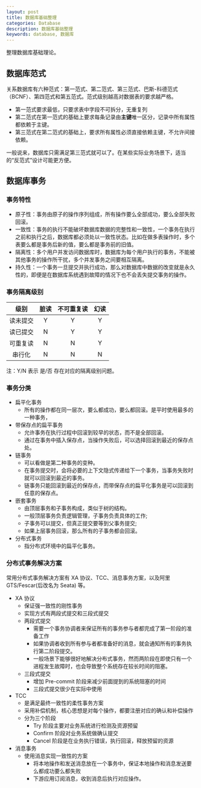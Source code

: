 ```yaml
---
layout: post
title: 数据库基础整理
categories: Database
description: 数据库基础整理
keywords: database, 数据库
---
```


整理数据库基础理论。

## 数据库范式

关系数据库有六种范式：第一范式、第二范式、第三范式、巴斯-科德范式（BCNF）、第四范式和第五范式。范式级别越高对数据表的要求越严格。

- 第一范式要求最低，只要求表中字段不可拆分，无重复列
- 第二范式在第一范式的基础上要求每条记录由**主键**唯一区分，记录中所有属性都依赖于主键。
- 第三范式在第二范式的基础上，要求所有属性必须直接依赖主键，不允许间接依赖。

一般说来，数据库只需满足第三范式就可以了。在某些实际业务场景下，适当的“反范式”设计可能更方便。

## 数据库事务

### 事务特性

- 原子性：事务由原子的操作序列组成，所有操作要么全部成功，要么全部失败回滚。
- 一致性：事务的执行不能破坏数据库数据的完整性和一致性，一个事务在执行之前和执行之后，数据库都必须处以一致性状态。比如在做多表操作时，多个表要么都是事务后新的值，要么都是事务前的旧值。
- 隔离性：多个用户并发访问数据库时，数据库为每个用户执行的事务，不能被其他事务的操作所干扰，多个并发事务之间要相互隔离。
- 持久性：一个事务一旦提交并执行成功，那么对数据库中数据的改变就是永久性的，即便是在数据库系统遇到故障的情况下也不会丢失提交事务的操作。

### 事务隔离级别

|级别|脏读|不可重复读|幻读|
|:---:|:---:|:---:|:---:|
|读未提交|Y|Y|Y|
|读已提交|N|Y|Y|
|可重复读|N|N|Y|
|串行化  |N|N|N|

注：Y/N 表示 是/否 存在对应的隔离级别问题。

### 事务分类

- 扁平化事务
  - 所有的操作都在同一层次，要么都成功，要么都回滚。是平时使用最多的一种事务，
- 带保存点的扁平事务
  - 允许事务在执行过程中回滚到较早的状态，而不是全部回滚。
  - 通过在事务中插入保存点，当操作失败后，可以选择回滚到最近的保存点处。
- 链事务
  - 可以看做是第二种事务的变种。
  - 在事务提交时，会将必要的上下文隐式传递给下一个事务，当事务失败时就可以回滚到最近的事务。
  - 链事务只能回滚到最近的保存点，而带保存点的扁平化事务是可以回滚到任意的保存点。
- 嵌套事务
  - 由顶层事务和子事务构成，类似于树的结构。
  - 一般顶层事务负责逻辑管理，子事务负责具体的工作;
  - 子事务可以提交，但真正提交要等到父事务提交;
  - 如果上层事务回滚，那么所有的子事务都会回滚。
- 分布式事务
  - 指分布式环境中的扁平化事务。

### 分布式事务解决方案

常用分布式事务解决方案有 XA 协议、TCC、消息事务方案，以及阿里 GTS/Fescar(后改名为 Seata) 等。

- XA 协议
  - 保证强一致性的刚性事务
  - 实现方式有两段式提交和三段式提交
  - 两段式提交
    - 需要一个事务协调者来保证所有的事务参与者都完成了第一阶段的准备工作
    - 如果协调者收到所有参与者都准备好的消息，就会通知所有的事务执行第二阶段提交。
    - 一般场景下能够很好地解决分布式事务，然而两阶段在即使只有一个进程发生故障时，也会导致整个系统存在较长时间的阻塞。
  - 三段式提交
    - 增加 Pre-commit 阶段来减少前面提到的系统阻塞的时间
    - 三段式提交很少在实际中使用
- TCC
  - 是满足最终一致性的柔性事务方案
  - 采用补偿机制，核心思想是对每个操作，都要注册对应的确认和补偿操作
  - 分为三个阶段
    - Try 阶段主要对业务系统进行检测及资源预留
    - Confirm 阶段对业务系统做确认提交
    - Cancel 阶段是在业务执行错误，执行回滚，释放预留的资源
- 消息事务
  - 使用消息实现一致性的方案
    - 将本地操作和发送消息放在一个事务中，保证本地操作和消息发送要么都成功要么都失败
    - 下游应用订阅消息，收到消息后执行对应操作。
